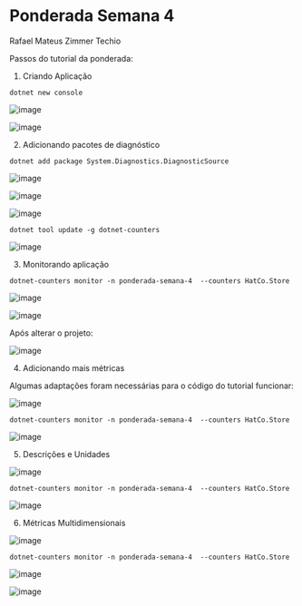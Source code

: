 # Ponderada Semana 4

Rafael Mateus Zimmer Techio

Passos do tutorial da ponderada:

1. Criando Aplicação

```
dotnet new console
```
![image](https://github.com/user-attachments/assets/211ebc40-1861-48d9-8f31-2aacd29295b1)

![image](https://github.com/user-attachments/assets/cd504e29-80a4-4879-92c5-881bb1c24312)

2. Adicionando pacotes de diagnóstico

```
dotnet add package System.Diagnostics.DiagnosticSource
```
![image](https://github.com/user-attachments/assets/63692122-28d0-4241-9b60-c5323edde1bf)


![image](https://github.com/user-attachments/assets/764d9ff6-528e-46e6-871b-7d97284f8b0f)

![image](https://github.com/user-attachments/assets/b4505ef6-c713-4d78-b284-eacfe103dfe5)

```
dotnet tool update -g dotnet-counters
```
![image](https://github.com/user-attachments/assets/fa44dd2e-900f-4a80-8439-f16a5e9b366b)

3. Monitorando aplicação

```
dotnet-counters monitor -n ponderada-semana-4  --counters HatCo.Store
```

![image](https://github.com/user-attachments/assets/bd7a244f-f941-4c2c-9927-c417366faed9)

![image](https://github.com/user-attachments/assets/cfd421ef-0146-4955-9646-afb55fda34fa)


Após alterar o projeto:

![image](https://github.com/user-attachments/assets/a413acb4-94a2-4eda-b2aa-d3b41f542c7a)

4. Adicionando mais métricas

Algumas adaptações foram necessárias para o código do tutorial funcionar: 

![image](https://github.com/user-attachments/assets/744e5111-f5dc-4eca-8c9b-56bd74f5a0c1)

```
dotnet-counters monitor -n ponderada-semana-4  --counters HatCo.Store
```

![image](https://github.com/user-attachments/assets/87889b25-99cb-4ff4-becc-94e5fb13019c)

5. Descrições e Unidades

![image](https://github.com/user-attachments/assets/b29cbe67-79db-43a3-9dea-0004b2b146ae)

```
dotnet-counters monitor -n ponderada-semana-4  --counters HatCo.Store
```

![image](https://github.com/user-attachments/assets/e82e45a8-e81a-48ff-b539-cb9eb267de41)

6. Métricas Multidimensionais

![image](https://github.com/user-attachments/assets/8bbe791a-39bc-4d47-a02b-5cbab95da234)

```
dotnet-counters monitor -n ponderada-semana-4  --counters HatCo.Store
```

![image](https://github.com/user-attachments/assets/f8f05593-4ec2-4f8e-99a5-1c6eac84c62b)

![image](https://github.com/user-attachments/assets/c76656b5-95a9-49b6-976c-4eb51708d700)
